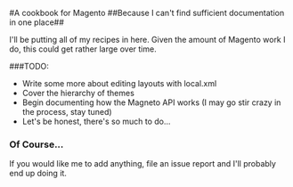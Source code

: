 #A cookbook for Magento
##Because I can't find sufficient documentation in one place##

I'll be putting all of my recipes in here. Given the amount of Magento work I do, this could get rather large over time.


###TODO: 

- Write some more about editing layouts with local.xml
- Cover the hierarchy of themes
- Begin documenting how the Magneto API works (I may go stir crazy in the process, stay tuned)
- Let's be honest, there's so much to do...

### Of Course...

If you would like me to add anything, file an issue report and I'll probably end up doing it.